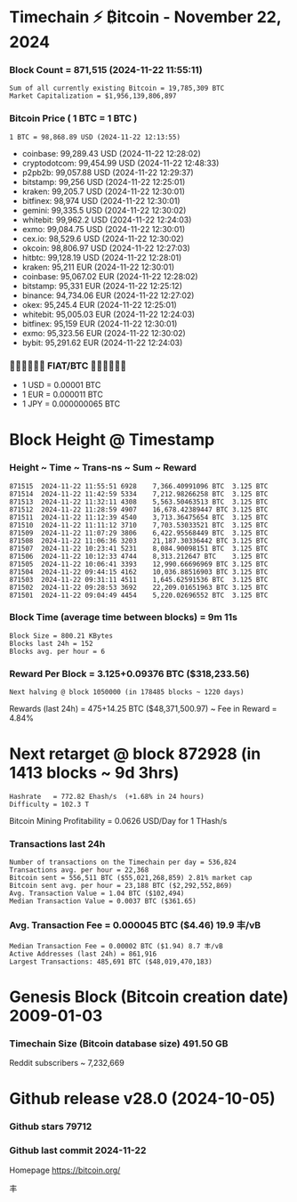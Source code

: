 # Timechain ⚡ ₿itcoin - November 22, 2024
### Block Count = 871,515 (2024-11-22 11:55:11)
    Sum of all currently existing Bitcoin = 19,785,309 BTC
    Market Capitalization = $1,956,139,806,897
### Bitcoin Price ( 1 BTC = 1 BTC )
	1 BTC = 98,868.89 USD (2024-11-22 12:13:55)
- coinbase: 99,289.43 USD (2024-11-22 12:28:02)
- cryptodotcom: 99,454.99 USD (2024-11-22 12:48:33)
- p2pb2b: 99,057.88 USD (2024-11-22 12:29:37)
- bitstamp: 99,256 USD (2024-11-22 12:25:01)
- kraken: 99,205.7 USD (2024-11-22 12:30:01)
- bitfinex: 98,974 USD (2024-11-22 12:30:01)
- gemini: 99,335.5 USD (2024-11-22 12:30:02)
- whitebit: 99,962.2 USD (2024-11-22 12:24:03)
- exmo: 99,084.75 USD (2024-11-22 12:30:01)
- cex.io: 98,529.6 USD (2024-11-22 12:30:02)
- okcoin: 98,806.97 USD (2024-11-22 12:27:03)
- hitbtc: 99,128.19 USD (2024-11-22 12:28:01)
- kraken: 95,211 EUR (2024-11-22 12:30:01)
- coinbase: 95,067.02 EUR (2024-11-22 12:28:02)
- bitstamp: 95,331 EUR (2024-11-22 12:25:12)
- binance: 94,734.06 EUR (2024-11-22 12:27:02)
- okex: 95,245.4 EUR (2024-11-22 12:25:01)
- whitebit: 95,005.03 EUR (2024-11-22 12:24:03)
- bitfinex: 95,159 EUR (2024-11-22 12:30:01)
- exmo: 95,323.56 EUR (2024-11-22 12:30:02)
- bybit: 95,291.62 EUR (2024-11-22 12:24:03)
### 💱💶💵💷💴💱 FIAT/BTC 💱💴💷💵💶💱
- 1 USD = 0.00001 BTC
- 1 EUR = 0.000011 BTC
- 1 JPY = 0.000000065 BTC
# Block Height @ Timestamp
### Height ~ Time ~ Trans-ns ~ Sum ~ Reward
    871515	2024-11-22 11:55:51	6928	7,366.40991096 BTC	3.125 BTC
    871514	2024-11-22 11:42:59	5334	7,212.98266258 BTC	3.125 BTC
    871513	2024-11-22 11:32:11	4308	5,563.50463513 BTC	3.125 BTC
    871512	2024-11-22 11:28:59	4907	16,678.42389447 BTC	3.125 BTC
    871511	2024-11-22 11:12:39	4540	3,713.36475654 BTC	3.125 BTC
    871510	2024-11-22 11:11:12	3710	7,703.53033521 BTC	3.125 BTC
    871509	2024-11-22 11:07:29	3806	6,422.95568449 BTC	3.125 BTC
    871508	2024-11-22 11:06:36	3203	21,187.30336442 BTC	3.125 BTC
    871507	2024-11-22 10:23:41	5231	8,084.90098151 BTC	3.125 BTC
    871506	2024-11-22 10:12:33	4744	8,313.212647 BTC	3.125 BTC
    871505	2024-11-22 10:06:41	3393	12,990.66696969 BTC	3.125 BTC
    871504	2024-11-22 09:44:15	4162	10,036.88516903 BTC	3.125 BTC
    871503	2024-11-22 09:31:11	4511	1,645.62591536 BTC	3.125 BTC
    871502	2024-11-22 09:28:53	3692	22,209.01651963 BTC	3.125 BTC
    871501	2024-11-22 09:04:49	4454	5,220.02696552 BTC	3.125 BTC
### Block Time (average time between blocks) = 9m 11s
    Block Size = 800.21 KBytes
    Blocks last 24h = 152
    Blocks avg. per hour = 6
### Reward Per Block = 3.125+0.09376 BTC ($318,233.56) 
    Next halving @ block 1050000 (in 178485 blocks ~ 1220 days)
Rewards (last 24h) = 475+14.25 BTC ($48,371,500.97) ~ Fee in Reward = 4.84%
# Next retarget @ block 872928 (in 1413 blocks ~ 9d 3hrs)
    Hashrate   = 772.82 Ehash/s  (+1.68% in 24 hours)
    Difficulty = 102.3 T
Bitcoin Mining Profitability = 0.0626 USD/Day for 1 THash/s
### Transactions last 24h
    Number of transactions on the Timechain per day = 536,824
    Transactions avg. per hour = 22,368
    Bitcoin sent = 556,511 BTC ($55,021,268,859) 2.81% market cap
    Bitcoin sent avg. per hour = 23,188 BTC ($2,292,552,869)
    Avg. Transaction Value = 1.04 BTC ($102,494)
    Median Transaction Value = 0.0037 BTC ($361.65)
### Avg. Transaction Fee = 0.000045 BTC ($4.46) 19.9 丰/vB
    Median Transaction Fee = 0.00002 BTC ($1.94) 8.7 丰/vB
    Active Addresses (last 24h) = 861,916
    Largest Transactions: 485,691 BTC ($48,019,470,183)

# Genesis Block (Bitcoin creation date)	2009-01-03

### Timechain Size (Bitcoin database size)	491.50 GB
Reddit subscribers	~ 7,232,669
# Github release	v28.0 (2024-10-05)
### Github stars	79712
### Github last commit	2024-11-22

Homepage	https://bitcoin.org/

丰
